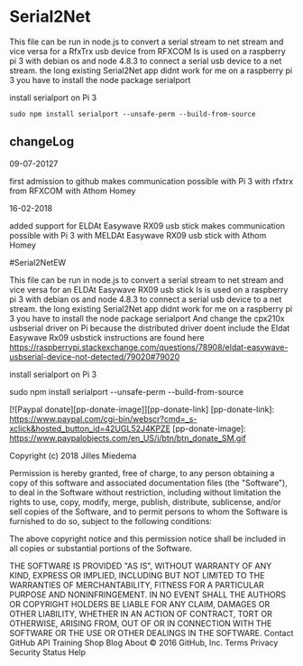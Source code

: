 ﻿# Serial2Net



This file can be run in node.js to convert a serial stream to net stream and vice versa for a RfxTrx usb device from RFXCOM
Is is used on a raspberry pi 3 with debian os and node 4.8.3 to connect a serial usb device to a net stream.
the long existing Serial2Net app didnt work for me on a raspberry pi 3 
you have to install the node package serialport 


install serialport on Pi 3

	sudo npm install serialport --unsafe-perm --build-from-source


## changeLog

09-07-20127 

first admission to github
makes communication possible with Pi 3 with rfxtrx from RFXCOM with Athom Homey

16-02-2018

added support for ELDAt Easywave RX09 usb stick
makes communication possible with Pi 3 with MELDAt Easywave RX09 usb stick with Athom Homey

#Serial2NetEW

This file can be run in node.js  to convert a serial stream to net stream and vice versa for an ELDAt Easywave RX09 usb stick
Is is used on a raspberry pi 3 with debian os and node 4.8.3 to connect a serial usb device to a net stream.
the long existing Serial2Net app didnt work for me on a raspberry pi 3 
you have to install the node package serialport 
And change the cpx210x usbserial driver on Pi because the distributed driver doent include the Eldat Easywave Rx09 usbstick
instructions are found here
https://raspberrypi.stackexchange.com/questions/78908/eldat-easywave-usbserial-device-not-detected/79020#79020

install serialport on Pi 3

sudo npm install serialport --unsafe-perm --build-from-source




[![Paypal donate][pp-donate-image]][pp-donate-link]
[pp-donate-link]: https://www.paypal.com/cgi-bin/webscr?cmd=_s-xclick&hosted_button_id=42UGL52J4KPZE
[pp-donate-image]: https://www.paypalobjects.com/en_US/i/btn/btn_donate_SM.gif


Copyright (c) 2018 Jilles Miedema

Permission is hereby granted, free of charge, to any person obtaining a copy of this software and associated documentation files (the "Software"), to deal in the Software without restriction, including without limitation the rights to use, copy, modify, merge, publish, distribute, sublicense, and/or sell copies of the Software, and to permit persons to whom the Software is furnished to do so, subject to the following conditions:

The above copyright notice and this permission notice shall be included in all copies or substantial portions of the Software.

THE SOFTWARE IS PROVIDED "AS IS", WITHOUT WARRANTY OF ANY KIND, EXPRESS OR IMPLIED, INCLUDING BUT NOT LIMITED TO THE WARRANTIES OF MERCHANTABILITY, FITNESS FOR A PARTICULAR PURPOSE AND NONINFRINGEMENT. IN NO EVENT SHALL THE AUTHORS OR COPYRIGHT HOLDERS BE LIABLE FOR ANY CLAIM, DAMAGES OR OTHER LIABILITY, WHETHER IN AN ACTION OF CONTRACT, TORT OR OTHERWISE, ARISING FROM, OUT OF OR IN CONNECTION WITH THE SOFTWARE OR THE USE OR OTHER DEALINGS IN THE SOFTWARE.
Contact GitHub API Training Shop Blog About
© 2016 GitHub, Inc. Terms Privacy Security Status Help



